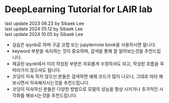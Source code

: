 # DeepLearning Tutorial for LAIR lab

last update 2023 06.23 by Sibaek Lee \
last update 2024 05.12 by Sibaek Lee \
last update 2024 10.05 by Sibaek Lee


- 실습은 ipynb로 하며 구글 코랩 또는 jupyternote book을 사용하시면 됩니다.
- keyword 부분을 숙지하는 것이 중요하며, 검색을 통해 잘 알아보는것을 추천드립니다. 
- 제공된 ipynb에서 미리 작성된 부분은 자유롭게 수정하셔도 되고, 작성된 흐름을 꼭 따라가지 않으셔도 됩니다.
- 코딩이 익숙 하지 않으신 분들은 검색하면 예제 코드가 많이 나오니, 그대로 따라 해보시면서 익숙해지시는것을 추천드립니다.
- 코딩이 익숙하신 분들은 다양한 방법으로 모델의 성능을 향상 시키거나 추가적인 시각화를 해보시는것을 추천드립니다.
